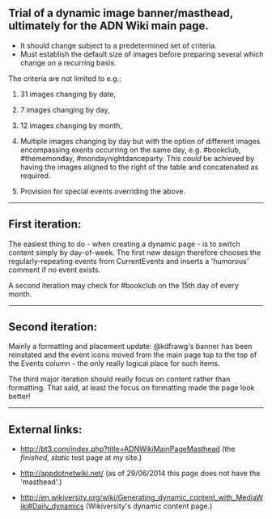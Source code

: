 Trial of a dynamic image banner/masthead, ultimately for the ADN Wiki main page.
----

- It should change subject to a predetermined set of criteria.
- Must establish the default size of images before preparing several which change on a recurring basis.

The criteria are not limited to e.g.:

1. 31 images changing by date,

2. 7 images changing by day,

3. 12 images changing by month,

4. Multiple images changing by day but with the option of different images encompassing exents occurring on the same day, e.g.    #bookclub, #thememonday, #mondaynightdanceparty.
   This *could* be achieved by having the images aligned to the right of the table and concatenated as required.

5. Provision for special events overriding the above.

----
First iteration:
----
The easiest thing to do - when creating a dynamic page - is to switch content simply by day-of-week. The first new design therefore chooses the regularly-repeating events from CurrentEvents and inserts a 'humorous' comment if no event exists.

A second iteration may check for #bookclub on the 15th day of every month.

----
Second iteration:
----
Mainly a formatting and placement update: @kdfrawg's banner has been reinstated and the event icons moved from the main page top to the top of the Events column - the only really logical place for such items.

The third major iteration should really focus on content rather than formatting. That said, at least the focus on formatting made the page look better!

----
External links:
----

- http://bt3.com/index.php?title=ADNWikiMainPageMasthead (the *finished, static* test page at my site.)

- http://appdotnetwiki.net/ (as of 29/06/2014 this page does not have the 'masthead'.)

- http://en.wikiversity.org/wiki/Generating_dynamic_content_with_MediaWiki#Daily_dynamics (Wikiversity's dynamic content page.)
